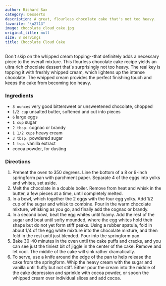 ```yaml
---
author: Richard Sax
category: Desserts
description: A great, flourless chocolate cake that's not too heavy.
favorite: "\u2713"
image: chocolate_cloud_cake.jpg
original_title: null
size: 8 servings
title: Chocolate Cloud Cake
---
```


Don't skip on the whipped cream topping--that definitely adds a necessary piece to the overall mixture. This flourless chocolate cake recipe yields an ultra rich chocolate dessert that's surprisingly not too heavy. The real key is topping it with freshly whipped cream, which lightens up the intense chocolate. The whipped cream provides the perfect finishing touch and keeps the cake from becoming too heavy.

### Ingredients

* `8 ounces` very good bittersweet or unsweetened chocolate, chopped
* `1/2 cup` unsalted butter, softened and cut into pieces
* `6` large eggs
* `1 cup` sugar
* `2 tbsp.` cognac or brandy
* `1 1/2 cups` heavy cream
* `3 tbsp.` powdered sugar
* `1 tsp.` vanilla extract
* cocoa powder, for dusting

### Directions

1. Preheat the oven to 350 degrees. Line the bottom of a 8 or 9-inch springform pan with parchment paper. Separate 4 of the eggs into yolks and whites, set aside.
2. Melt the chocolate in a double boiler. Remove from heat and whisk in the butter, a few pieces at a time, until completely melted.
3. In a bowl, which together the 2 eggs with the four egg yolks. Add 1/2 cup of the sugar and whisk to combine. Pour in the warm chocolate mixture, whisking as you go, and finally add the cognac or brandy.
4. In a second bowl, beat the egg whites until foamy. Add the rest of the sugar and beat until softy mounded, where the egg whites hold their shape but do not yet form stiff peaks. Using a rubber spatula, fold in about 1/4 of the egg white mixture into the chocolate mixture, and then fold in the rest until just blended. Pour into the springform pan.
5. Bake 30-40 minutes in the oven until the cake puffs and cracks, and you can see just the tiniest bit of jiggle in the center of the cake. Remove and let cool. The middle of the cake will sink rather dramatically.
6. To serve, use a knife around the edge of the pan to help release the cake from the springform. Whip the heavy cream with the sugar and vanilla until fluffy but not stiff. Either pour the cream into the middle of the cake depression and sprinkle with cocoa powder, or spoon the whipped cream over individual slices and add cocoa.